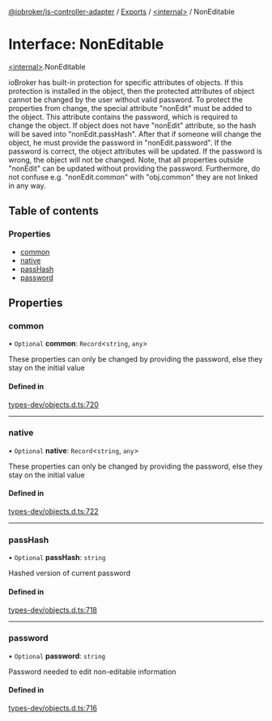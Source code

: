 [@iobroker/js-controller-adapter](../README.md) / [Exports](../modules.md) / [\<internal\>](../modules/internal_.md) / NonEditable

# Interface: NonEditable

[\<internal\>](../modules/internal_.md).NonEditable

ioBroker has built-in protection for specific attributes of objects. If this protection is installed in the object, then the protected attributes of object cannot be changed by the user without valid password.
To protect the properties from change, the special attribute "nonEdit" must be added to the object. This attribute contains the password, which is required to change the object.
If object does not have "nonEdit" attribute, so the hash will be saved into "nonEdit.passHash". After that if someone will change the object, he must provide the password in "nonEdit.password".
If the password is correct, the object attributes will be updated. If the password is wrong, the object will not be changed.
Note, that all properties outside "nonEdit" can be updated without providing the password. Furthermore, do not confuse e.g. "nonEdit.common" with "obj.common" they are not linked in any way.

## Table of contents

### Properties

- [common](internal_.NonEditable.md#common)
- [native](internal_.NonEditable.md#native)
- [passHash](internal_.NonEditable.md#passhash)
- [password](internal_.NonEditable.md#password)

## Properties

### common

• `Optional` **common**: `Record`\<`string`, `any`\>

These properties can only be changed by providing the password, else they stay on the initial value

#### Defined in

[types-dev/objects.d.ts:720](https://github.com/ioBroker/ioBroker.js-controller/blob/ae4125d6/packages/types-dev/objects.d.ts#L720)

___

### native

• `Optional` **native**: `Record`\<`string`, `any`\>

These properties can only be changed by providing the password, else they stay on the initial value

#### Defined in

[types-dev/objects.d.ts:722](https://github.com/ioBroker/ioBroker.js-controller/blob/ae4125d6/packages/types-dev/objects.d.ts#L722)

___

### passHash

• `Optional` **passHash**: `string`

Hashed version of current password

#### Defined in

[types-dev/objects.d.ts:718](https://github.com/ioBroker/ioBroker.js-controller/blob/ae4125d6/packages/types-dev/objects.d.ts#L718)

___

### password

• `Optional` **password**: `string`

Password needed to edit non-editable information

#### Defined in

[types-dev/objects.d.ts:716](https://github.com/ioBroker/ioBroker.js-controller/blob/ae4125d6/packages/types-dev/objects.d.ts#L716)
